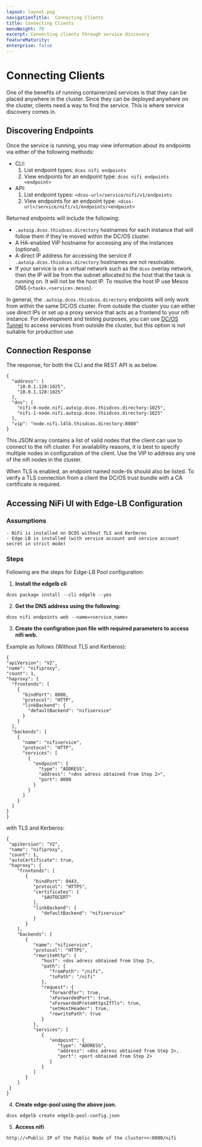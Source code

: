 ```yaml
---
layout: layout.pug
navigationTitle:  Connecting Clients
title: Connecting Clients
menuWeight: 70
excerpt: Connecting clients through service discovery
featureMaturity:
enterprise: false
---
```


# Connecting Clients
One of the benefits of running containerized services is that they can be placed anywhere in the cluster. Since they can be deployed anywhere on the cluster, clients need a way to find the service. This is where service discovery comes in.


## Discovering Endpoints

Once the service is running, you may view information about its endpoints via either of the following methods:
- CLI:
  1. List endpoint types: `dcos nifi endpoints`
  2. View endpoints for an endpoint type: `dcos nifi endpoints <endpoint>`
- API:
  1. List endpoint types: `<dcos-url>/service/nifi/v1/endpoints`
  2. View endpoints for an endpoint type: `<dcos-url>/service/nifi/v1/endpoints/<endpoint>`

Returned endpoints will include the following:
- `.autoip.dcos.thisdcos.directory` hostnames for each instance that will follow them if they're moved within the DC/OS cluster.
- A HA-enabled VIP hostname for accessing any of the instances (optional).
- A direct IP address for accessing the service if `.autoip.dcos.thisdcos.directory` hostnames are not resolvable.
- If your service is on a virtual network such as the `dcos` overlay network, then the IP will be from the subnet allocated to the host that the task is running on. It will not be the host IP. To resolve the host IP use Mesos DNS (`<task>.<service>.mesos`).

In general, the `.autoip.dcos.thisdcos.directory` endpoints will only work from within the same DC/OS cluster. From outside the cluster you can either use direct IPs or set up a proxy service that acts as a frontend to your nifi instance. For development and testing purposes, you can use [DC/OS Tunnel](https://docs.mesosphere.com/1.10/administering-clusters/sshcluster/) to access services from outside the cluster, but this option is not suitable for production use.


## Connection Response

The response, for both the CLI and the REST API is as below.

```shell
{
  "address": [
    "10.0.1.120:1025",
    "10.0.1.128:1025"
  ],
  "dns": [
    "nifi-0-node.nifi.autoip.dcos.thisdcos.directory:1025",
    "nifi-1-node.nifi.autoip.dcos.thisdcos.directory:1025"
  ],
  "vip": "node.nifi.l4lb.thisdcos.directory:8080"
}
```

This JSON array contains a list of valid nodes that the client can use to connect to the nifi cluster. For availability reasons, it is best to specify multiple nodes in configuration of the client. Use the VIP to address any one of the nifi nodes in the cluster.

When TLS is enabled, an endpoint named node-tls should also be listed. To verify a TLS connection from a client the DC/OS trust bundle with a CA certificate is required.

## Accessing NiFi UI with Edge-LB Configuration

### Assumptions
    - NiFi is installed on DCOS without TLS and Kerberos
    - Edge LB is installed (with service account and service account secret in strict mode)

### Steps

Following are the steps for Edge-LB Pool configuration:

  1. **Install the edgelb cli**
  ```shell
  dcos package install --cli edgelb --yes
  ```
  2. **Get the DNS address using the following:**
  ```shell
  dcos nifi endpoints web --name=<service_name>
  ```  
  3. **Create the configration json file with required parameters to access nifi web.**

  Example as follows (Without TLS and Kerberos):

  ```shell
{
  "apiVersion": "V2",
  "name": "nifiproxy",
  "count": 1,
  "haproxy": {
    "frontends": [
      {
        "bindPort": 8080,
        "protocol": "HTTP",
        "linkBackend": {
          "defaultBackend": "nifiservice"
        }
      }
    ],
    "backends": [
      {
        "name": "nifiservice",
        "protocol": "HTTP",
        "services": [
          {
            "endpoint": {
              "type": "ADDRESS",
              "address": "<dns adress obtained from Step 2>",
              "port": 8080
            }
          }
        ]
      }
    ]
  }
}
  ```
with TLS and Kerberos:

  ```shell
{
   "apiVersion": "V2",
   "name": "nifiproxy",
   "count": 1,
   "autoCertificate": true,
   "haproxy": {
      "frontends": [
         {
            "bindPort": 8443,
            "protocol": "HTTPS",
            "certificates": [
               "$AUTOCERT"
            ],
            "linkBackend": {
               "defaultBackend": "nifiservice"
            }
         }
      ],
      "backends": [
         {
            "name": "nifiservice",
            "protocol": "HTTPS",
            "rewriteHttp": {
               "host": <dns adress obtained from Step 2>,
               "path": {
                  "fromPath": "/nifi",
                  "toPath": "/nifi"
               },
               "request": {
                  "forwardfor": true,
                  "xForwardedPort": true,
                  "xForwardedProtoHttpsIfTls": true,
                  "setHostHeader": true,
                  "rewritePath": true
               }
            },
            "services": [
               {
                  "endpoint": {
                     "type": "ADDRESS",
                     "address": <dns adress obtained from Step 2>,
                     "port": <port obtained from Step 2>
                  }
               }
            ]
         }
      ]
   }
}

  ```

  4. **Create edge-pool using the above json.**
  ```shell
  dcos edgelb create edgelb-pool-config.json
  ```    
  5. **Access nifi**
  ```shell
  http://<Public IP of the Public Node of the cluster>>:8080/nifi
  ```      
